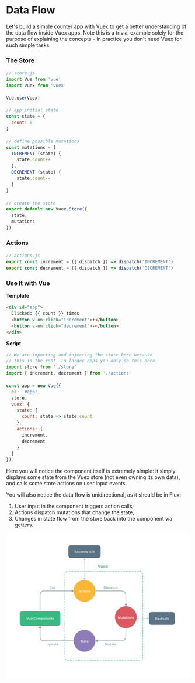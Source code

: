 # Data Flow

Let's build a simple counter app with Vuex to get a better understanding of the data flow inside Vuex apps. Note this is a trivial example solely for the purpose of explaining the concepts - in practice you don't need Vuex for such simple tasks.

### The Store

``` js
// store.js
import Vue from 'vue'
import Vuex from 'vuex'

Vue.use(Vuex)

// app initial state
const state = {
  count: 0
}

// define possible mutations
const mutations = {
  INCREMENT (state) {
    state.count++
  },
  DECREMENT (state) {
    state.count--
  }
}

// create the store
export default new Vuex.Store({
  state,
  mutations
})
```

### Actions

``` js
// actions.js
export const increment = ({ dispatch }) => dispatch('INCREMENT')
export const decrement = ({ dispatch }) => dispatch('DECREMENT')
```

### Use It with Vue

**Template**

``` html
<div id="app">
  Clicked: {{ count }} times
  <button v-on:click="increment">+</button>
  <button v-on:click="decrement">-</button>
</div>
```

**Script**

``` js
// We are importing and injecting the store here because
// this is the root. In larger apps you only do this once.
import store from './store'
import { increment, decrement } from './actions'

const app = new Vue({
  el: '#app',
  store,
  vuex: {
    state: {
      count: state => state.count
    },
    actions: {
      increment,
      decrement
    }
  }
})
```

Here you will notice the component itself is extremely simple: it simply displays some state from the Vuex store (not even owning its own data), and calls some store actions on user input events.

You will also notice the data flow is unidirectional, as it should be in Flux:

1. User input in the component triggers action calls;
2. Actions dispatch mutations that change the state;
3. Changes in state flow from the store back into the component via getters.

<p align="center">
  <img width="700px" src="vuex.png">
</p>
